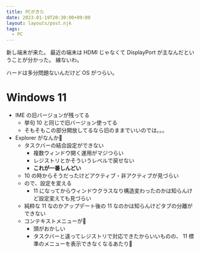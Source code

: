 ```yaml
---
title: PCがきた
date: 2023-01-19T20:30:00+09:00
layout: layouts/post.njk
tags:
  - PC
---
```


新し端末が来た。
最近の端末は HDMI じゃなくて DisplayPort が主なんだということが分かった。 線ないわ。

ハードは多分問題ないんだけど OS がつらい。

# Windows 11

* IME の旧バージョンが残ってる
  * 挙句 10 と同じで旧バージョン使ってる
  * そもそもこの部分開放してるなら旧のままでいいのでは。。。
* Explorer がなんか💩
  * タスクバーの結合設定ができない
    * 複数ウィンドウ開く運用がマジつらい
    * レジストリとかそういうレベルで戻せない
    * **これが一番しんどい**
  * 10 の時からそうだったけどアクティブ・非アクティブが見づらい
  * ので、設定を変える
    * 11 になってからウィンドウクラスなり構造変わったのかは知らんけど設定変えても見づらい
  * 純粋な 11 なのかアップデート後の 11 なのかは知らんけどタブの分離ができない
  * コンテキストメニューが💩
    * 頭がおかしい
    * タスクバーと違ってレジストリで対応できたからいいものの、 11 標準のメニューを表示できなくなるあたり💩

